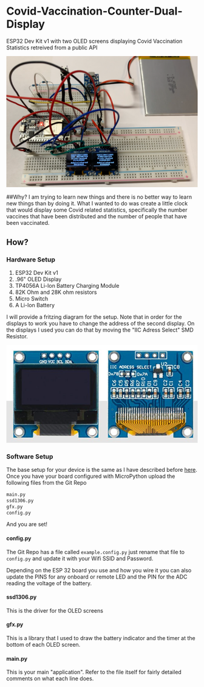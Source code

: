 # Covid-Vaccination-Counter-Dual-Display

ESP32 Dev Kit v1 with two OLED screens displaying Covid Vaccination Statistics retreived from a public API

![](Images/Set%20Up.png)

##Why?
I am trying to learn new things and there is no better way to learn new things than by doing it. What I wanted to do was create a little clock that would display some Covid related statistics, specifically the number vaccines that have been distributed and the number of people that have been vaccinated.

## How?

### Hardware Setup

1. ESP32 Dev Kit v1
2. .96" OLED Display
3. TP4056A Li-Ion Battery Charging Module
4. 82K Ohm and 28K ohm resistors
5. Micro Switch
6. A Li-Ion Battery

I will provide a fritzing diagram for the setup. Note that in order for the displays to work you have to change the address of the second display. On the displays I used you can do that by moving the "IIC Adress Select" SMD Resistor.

![](Images/OLED%20Screen.png)

### Software Setup

The base setup for your device is the same as I have described before [here](https://github.com/cashoefman/ESP32-BME680-uPy). Once you have your board configured with MicroPython upload the following files from the Git Repo
```
main.py
ssd1306.py
gfx.py
config.py
```
And you are set!
#### config.py
The Git Repo has a file called `example.config.py` just rename that file to `config.py` and update it with your Wifi SSID and Password.

Depending on the ESP 32 board you use and how you wire it you can also update the PINS for any onboard or remote LED and the PIN for the ADC reading the voltage of the battery.
#### ssd1306.py
This is the driver for the OLED screens
#### gfx.py
This is a library that I used to draw the battery indicator and the timer at the bottom of each OLED screen.
#### main.py
This is your main "application". Refer to the file itself for fairly detailed comments on what each line does.
